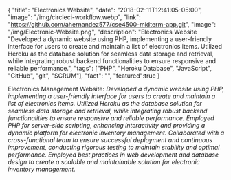 {
  "title": "Electronics Website",
  "date": "2018-02-11T12:41:05-05:00",
  "image": "/img/circleci-workflow.webp",
  "link": "https://github.com/ahernandez577/cse4500-midterm-app.git",
  "image": "/img/Electronic-Website.png",
  "description": "Electronics Website \"Developed a dynamic website using PHP, implementing a user-friendly interface for users to create and maintain a list of electronics items. Utilized Heroku as the database solution for seamless data storage and retrieval, while integrating robust backend functionalities to ensure responsive and reliable performance.",
  "tags": ["PHP", "Heroku Database", "JavaScript", "GitHub", "git", "SCRUM"],
  "fact": "",
  "featured":true
}

Electronics Management Website:<em> Developed a dynamic website using PHP, implementing a user-friendly interface for users to create and maintain a list of electronics items. Utilized Heroku as the database solution for seamless data storage and retrieval, while integrating robust backend functionalities to ensure responsive and reliable performance. Employed PHP for server-side scripting, enhancing interactivity and providing a dynamic platform for electronic inventory management. Collaborated with a cross-functional team to ensure successful deployment and continuous improvement, conducting rigorous testing to maintain stability and optimal performance. Employed best practices in web development and database design to create a scalable and maintainable solution for electronic inventory management.